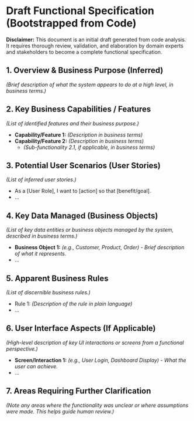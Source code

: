 # Draft Functional Specification (Bootstrapped from Code)

**Disclaimer:** This document is an initial draft generated from code analysis. It requires thorough review, validation, and elaboration by domain experts and stakeholders to become a complete functional specification.

## 1. Overview & Business Purpose (Inferred)
*(Brief description of what the system appears to do at a high level, in business terms.)*

## 2. Key Business Capabilities / Features
*(List of identified features and their business purpose.)*
*   **Capability/Feature 1:** *(Description in business terms)*
*   **Capability/Feature 2:** *(Description in business terms)*
    *   *(Sub-functionality 2.1, if applicable, in business terms)*

## 3. Potential User Scenarios (User Stories)
*(List of inferred user stories.)*
*   As a [User Role], I want to [action] so that [benefit/goal].
*   ...

## 4. Key Data Managed (Business Objects)
*(List of key data entities or business objects managed by the system, described in business terms.)*
*   **Business Object 1:** *(e.g., Customer, Product, Order) - Brief description of what it represents.*
*   ...

## 5. Apparent Business Rules
*(List of discernible business rules.)*
*   Rule 1: *(Description of the rule in plain language)*
*   ...

## 6. User Interface Aspects (If Applicable)
*(High-level description of key UI interactions or screens from a functional perspective.)*
*   **Screen/Interaction 1:** *(e.g., User Login, Dashboard Display) - What the user can achieve.*
*   ...

## 7. Areas Requiring Further Clarification
*(Note any areas where the functionality was unclear or where assumptions were made. This helps guide human review.)*
